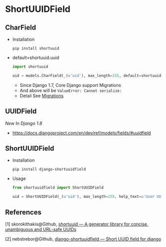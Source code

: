 # ShortUUIDField

## CharField

* Installation

  ```shell
  pip install shortuuid
  ```

* default=shortuuid.uuid

  ```python
  import shortuuid

  uid = models.CharField(_(u'uid'), max_length=255, default=shortuuid.uuid, help_text=u'User UUID', db_index=True)
  ```
  * Since Django 1.7, Core Django support Migrations
  * And above will be ``ValueError: Cannot serialize:``
  * Detail See [Migrations](../Databases/Migrations.md)

## UUIDField

_New In Django 1.8_

* https://docs.djangoproject.com/en/dev/ref/models/fields/#uuidfield

## ShortUUIDField

* Installation

  ```shell
  pip install django-shortuuidfield
  ```

* Usage

  ```python
  from shortuuidfield import ShortUUIDField

  uid = ShortUUIDField(_(u'uid'), max_length=255, help_text=u'User UUID', db_index=True)
  ```

## References

[1] skorokithakis@Github, [shortuuid — A generator library for concise, unambiguous and URL-safe UUIDs](https://github.com/stochastic-technologies/shortuuid)

[2] nebstrebor@Github, [django-shortuuidfield — Short UUID field for django](https://github.com/nebstrebor/django-shortuuidfield)